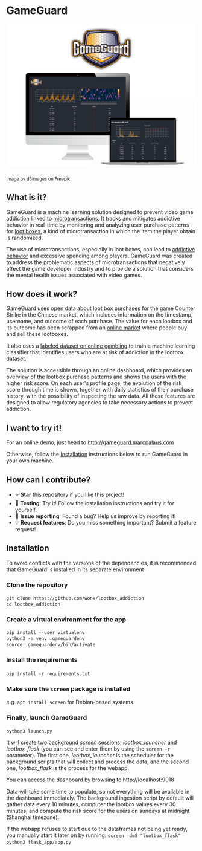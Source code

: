 # GameGuard

![](https://github.com/wonx/lootbox_addiction/blob/main/flask_app/static/gameguard_composite.png?raw=true)

<sub><a href="https://www.freepik.com/free-vector/computer-design_919225.htm#query=computer%20screen&position=1&from_view=search&track=ais">Image by d3images</a> on Freepik</sub>

## What is it?
GameGuard is a machine learning solution designed to prevent video game addiction linked to [microtransactions](https://en.wikipedia.org/wiki/Microtransaction). It tracks and mitigates addictive behavior in real-time by monitoring and analyzing user purchase patterns for [loot boxes](https://en.wikipedia.org/wiki/Loot_box), a kind of microtransaction in which the item the player obtain is randomized.

The use of microtransactions, especially in loot boxes, can lead to [addictive behavior](https://en.wikipedia.org/wiki/Video_game_addiction) and excessive spending among players. GameGuard was created to address the problematic aspects of microtransactions that negatively affect the game developer industry and to provide a solution that considers the mental health issues associated with video games.

## How does it work?
GameGuard uses open data about [loot box purchases](https://www.csgo.com.cn/api/lotteryHistory) for the game Counter Strike in the Chinese market, which includes information on the timestamp, username, and outcome of each purchase. The value for each lootbox and its outcome has been scrapped from an [online market](https://wiki.cs.money/) where people buy and sell these lootboxes.

It also uses a [labeled dataset on online gambling](http://www.thetransparencyproject.org/download_index.php) to train a machine learning classifier that identifies users who are at risk of addiction in the lootbox dataset.

The solution is accessible through an online dashboard, which provides an overview of the lootbox purchase patterns and shows the users with the higher risk score. On each user's profile page, the evolution of the risk score through time is shown, together with daily statistics of their purchase history, with the possibility of inspecting the raw data. All those features are designed to allow regulatory agencies to take necessary actions to prevent addiction.

## I want to try it!
For an online demo, just head to http://gameguard.marcpalaus.com

Otherwise, follow the [Installation](#installation) instructions below to run GameGuard in your own machine.

## How can I contribute?
- ⭐ **Star** this repository if you like this project!
- 🧪 **Testing**: Try it! Follow the installation instructions and try it for yourself. 
- 🐞 **Issue reporting**:  Found a bug? Help us improve by reporting it!
- 💡 **Request features**: Do you miss something important? Submit a feature request!

## Installation

To avoid conflicts with the versions of the dependencies, it is recommended that GameGuard is installed in its separate environment

### Clone the repository
```
git clone https://github.com/wonx/lootbox_addiction
cd lootbox_addiction
```

### Create a virtual environment for the app
```
pip install --user virtualenv
python3 -m venv .gameguardenv
source .gameguardenv/bin/activate
```
### Install the requirements
`pip install -r requirements.txt`

### Make sure the `screen` package is installed
e.g. `apt install screen` for Debian-based systems.

### Finally, launch GameGuard
`python3 launch.py`

It will create two background *screen* sessions, *lootbox_launcher* and *lootbox_flask* (you can see and enter them by using the `screen -r` parameter). The first one, *lootbox_launcher* is the scheduler for the background scripts that will collect and process the data, and the second one, *lootbox_flask* is the process for the webapp.

You can access the dashboard by browsing to http://localhost:9018

Data will take some time to populate, so not everything will be available in the dashboard immediately. The background ingestion script by default will gather data every 10 minutes, computer the lootbox values every 30 minutes, and compute the risk score for the users on sundays at midnight (Shanghai timezone).

If the webapp refuses to start due to the dataframes not being yet ready, you manually start it later on by running: `screen -dmS "lootbox_flask" python3 flask_app/app.py`
